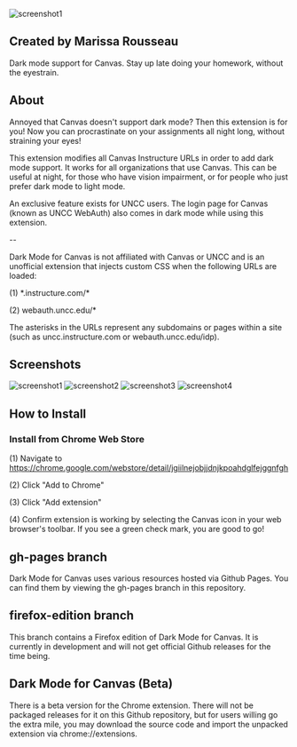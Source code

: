 ![screenshot1](https://marissa.page/canvasdarkmode/banner.png)
## Created by Marissa Rousseau
Dark mode support for Canvas. Stay up late doing your homework, without the eyestrain.
## About
Annoyed that Canvas doesn't support dark mode? Then this extension is for you! Now you can procrastinate on your assignments all night long, without straining your eyes!

This extension modifies all Canvas Instructure URLs in order to add dark mode support.  It works for all organizations that use Canvas. This can be useful at night, for those who have vision impairment, or for people who just prefer dark mode to light mode.  

An exclusive feature exists for UNCC users. The login page for Canvas (known as UNCC WebAuth) also comes in dark mode while using this extension.

--

Dark Mode for Canvas is not affiliated with Canvas or UNCC and is an unofficial extension that injects custom CSS when the following URLs are loaded:

(1) \*.instructure.com/\*

(2) webauth.uncc.edu/\*

The asterisks in the URLs represent any subdomains or pages within a site (such as uncc.instructure.com or webauth.uncc.edu/idp).

 ## Screenshots
 ![screenshot1](https://marissa.page/canvasdarkmode/screenshot1.png)
 ![screenshot2](https://marissa.page/canvasdarkmode/screenshot2.png)
 ![screenshot3](https://marissa.page/canvasdarkmode/screenshot3.png)
 ![screenshot4](https://marissa.page/canvasdarkmode/screenshot4.png)

 ## How to Install
 ### Install from Chrome Web Store
 (1) Navigate to https://chrome.google.com/webstore/detail/jgiilnejobjjdnjkpoahdglfejggnfgh

 (2) Click "Add to Chrome"

 (3) Click "Add extension"
 
 (4) Confirm extension is working by selecting the Canvas icon in your web browser's toolbar. If you see a green check mark, you are good to go!

 ## gh-pages branch
 Dark Mode for Canvas uses various resources hosted via Github Pages.  You can find them by viewing the gh-pages branch in this repository.

 ## firefox-edition branch
 This branch contains a Firefox edition of Dark Mode for Canvas. It is currently in development and will not get official Github releases for the time being.

 ## Dark Mode for Canvas (Beta)
 There is a beta version for the Chrome extension. There will not be packaged releases for it on this Github repository, but for users willing go the extra mile, you may download the source code and import the unpacked extension via chrome://extensions.
